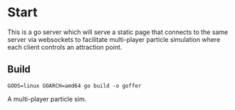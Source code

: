 # Start

This is a go server which will serve a static page that connects to the same server via websockets to facilitate multi-player particle simulation where each client controls an attraction point.

## Build

`GOOS=linux GOARCH=amd64 go build -o goffer`

A multi-player particle sim.
